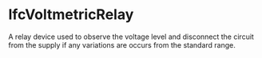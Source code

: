 IfcVoltmetricRelay
==================
A relay device used to observe the voltage level and disconnect the circuit
from the supply if any variations are occurs from the standard range.



